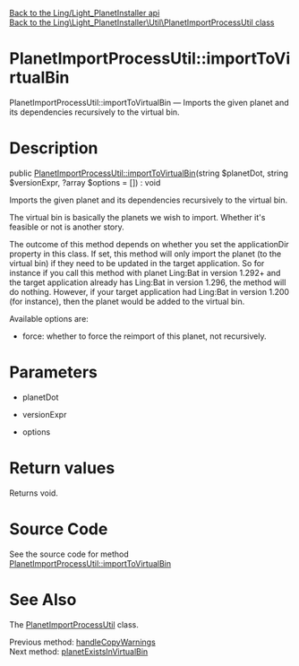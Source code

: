 [Back to the Ling/Light_PlanetInstaller api](https://github.com/lingtalfi/Light_PlanetInstaller/blob/master/doc/api/Ling/Light_PlanetInstaller.md)<br>
[Back to the Ling\Light_PlanetInstaller\Util\PlanetImportProcessUtil class](https://github.com/lingtalfi/Light_PlanetInstaller/blob/master/doc/api/Ling/Light_PlanetInstaller/Util/PlanetImportProcessUtil.md)


PlanetImportProcessUtil::importToVirtualBin
================



PlanetImportProcessUtil::importToVirtualBin — Imports the given planet and its dependencies recursively to the virtual bin.




Description
================


public [PlanetImportProcessUtil::importToVirtualBin](https://github.com/lingtalfi/Light_PlanetInstaller/blob/master/doc/api/Ling/Light_PlanetInstaller/Util/PlanetImportProcessUtil/importToVirtualBin.md)(string $planetDot, string $versionExpr, ?array $options = []) : void




Imports the given planet and its dependencies recursively to the virtual bin.

The virtual bin is basically the planets we wish to import.
Whether it's feasible or not is another story.



The outcome of this method depends on whether you set the applicationDir property in this class.
If set, this method will only import the planet (to the virtual bin) if they need to be updated in the target application.
So for instance if you call this method with planet Ling:Bat in version 1.292+ and the target application already
has Ling:Bat in version 1.296, the method will do nothing.
However, if your target application had Ling:Bat in version 1.200 (for instance), then the planet would be added to the virtual bin.




Available options are:
- force: whether to force the reimport of this planet, not recursively.




Parameters
================


- planetDot

    

- versionExpr

    

- options

    


Return values
================

Returns void.








Source Code
===========
See the source code for method [PlanetImportProcessUtil::importToVirtualBin](https://github.com/lingtalfi/Light_PlanetInstaller/blob/master/Util/PlanetImportProcessUtil.php#L730-L846)


See Also
================

The [PlanetImportProcessUtil](https://github.com/lingtalfi/Light_PlanetInstaller/blob/master/doc/api/Ling/Light_PlanetInstaller/Util/PlanetImportProcessUtil.md) class.

Previous method: [handleCopyWarnings](https://github.com/lingtalfi/Light_PlanetInstaller/blob/master/doc/api/Ling/Light_PlanetInstaller/Util/PlanetImportProcessUtil/handleCopyWarnings.md)<br>Next method: [planetExistsInVirtualBin](https://github.com/lingtalfi/Light_PlanetInstaller/blob/master/doc/api/Ling/Light_PlanetInstaller/Util/PlanetImportProcessUtil/planetExistsInVirtualBin.md)<br>

